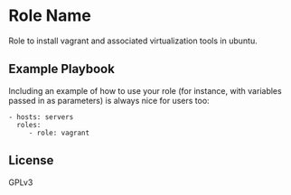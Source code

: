 Role Name
=========

Role to install vagrant and associated virtualization tools in ubuntu.

Example Playbook
----------------

Including an example of how to use your role (for instance, with variables passed in as parameters) is always nice for users too:

    - hosts: servers
      roles:
         - role: vagrant

License
-------

GPLv3
